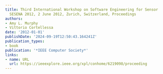 ```yaml
---
title: Third International Workshop on Software Engineering for Sensor Network Applications,
  SESENA 2012, 2 June 2012, Zurich, Switzerland, Proceedings
authors:
- Amy L. Murphy
- Vittorio Cortellessa
date: '2012-01-01'
publishDate: '2024-09-19T12:50:43.164241Z'
publication_types:
- book
publication: '*IEEE Computer Society*'
links:
- name: URL
  url: https://ieeexplore.ieee.org/xpl/conhome/6219098/proceeding
---
```

